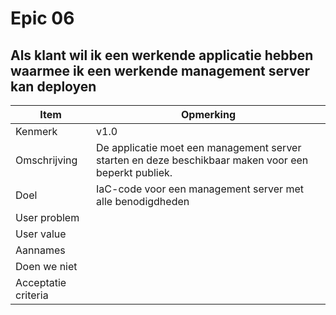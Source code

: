 # Epic 06
## Als klant wil ik een werkende applicatie hebben waarmee ik een werkende management server kan deployen
| Item | Opmerking |
| ---- | --------- |
| Kenmerk | v1.0 |
| Omschrijving | De applicatie moet een management server starten en deze beschikbaar maken voor een beperkt publiek.  |
| Doel | IaC-code voor een management server met alle benodigdheden |
| User problem |  | 
| User value |  |
| Aannames |  |
| Doen we niet |  |
| Acceptatie criteria |  |